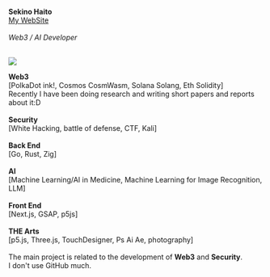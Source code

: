 **Sekino Haito**<br />
<a href="https://sekinohaito.vercel.app/">My WebSite</a><br />
<br />
_Web3 / AI Developer_<br />
<br />
<p>
  <a href="https://skillicons.dev">
    <img src="https://skillicons.dev/icons?i=go,rust,zig,solidity,apple,htmx,p5js,threejs,nextjs,kali,arduino,ps,ai,ae,pr,figma,blender,swift,flutter,html,css,js,react,vite,tailwind,bootstrap,ts,bun,docker,cpp,py,opencv,neovim,&theme=light&perline=10" />
  </a>
</p>

**Web3** <br />
[PolkaDot ink!, Cosmos CosmWasm, Solana Solang, Eth Solidity]<br />
Recently I have been doing research and writing short papers and reports about it:D<br />
<br />
**Security**<br />
[White Hacking, battle of defense, CTF, Kali]<br />
<br />
**Back End** <br />
[Go, Rust, Zig]<br />
<br />
**AI**<br />
[Machine Learning/AI in Medicine, Machine Learning for Image Recognition, LLM]<br />
<br />
**Front End**<br />
[Next.js, GSAP, p5js]<br />
<br />
**THE Arts**<br />
[p5.js, Three.js, TouchDesigner, Ps Ai Ae, photography]<br />
<br />
The main project is related to the development of **Web3** and **Security**.<br />
I don't use GitHub much.<br />


